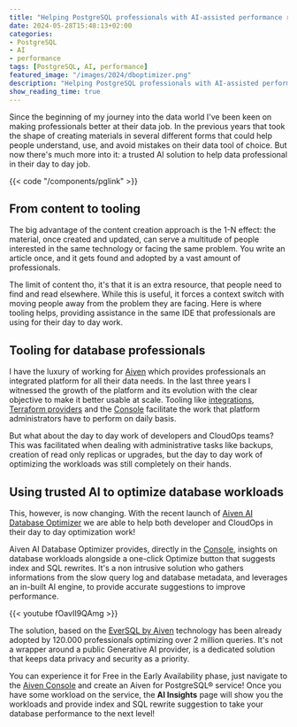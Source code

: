 ```yaml
---
title: "Helping PostgreSQL professionals with AI-assisted performance recommendations"
date: 2024-05-28T15:48:13+02:00
categories:
- PostgreSQL
- AI
- performance
tags: [PostgreSQL, AI, performance]
featured_image: "/images/2024/dboptimizer.png"
description: "Helping PostgreSQL professionals with AI-assisted performance recommendations"
show_reading_time: true
---
```


Since the beginning of my journey into the data world I've been keen on making professionals better at their data job. In the previous years that took the shape of creating materials in several different forms that could help people understand, use, and avoid mistakes on their data tool of choice. But now there's much more into it: a trusted AI solution to help data professional in their day to day job.

<!--more-->

{{< code "/components/pglink" >}}

## From content to tooling

The big advantage of the content creation approach is the 1-N effect: the material, once created and updated, can serve a multitude of people interested in the same technology or facing the same problem. You write an article once, and it gets found and adopted by a vast amount of professionals.

The limit of content tho, it's that it is an extra resource, that people need to find and read elsewhere. While this is useful, it forces a context switch with moving people away from the problem they are facing. Here is where tooling helps, providing assistance in the same IDE that professionals are using for their day to day work.

## Tooling for database professionals

I have the luxury of working for [Aiven](https://aiven.io/) which provides professionals an integrated platform for all their data needs. In the last three years I witnessed the growth of the platform and its evolution with the clear objective to make it better usable at scale. Tooling like [integrations](https://aiven.io/integrations-and-connectors), [Terraform providers](https://aiven.io/docs/tools/terraform) and the [Console](https://go.aiven.io/francesco-signup) facilitate the work that platform administrators have to perform on daily basis.

But what about the day to day work of developers and CloudOps teams? This was facilitated when dealing with administrative tasks like backups, creation of read only replicas or upgrades, but the day to day work of optimizing the workloads was still completely on their hands.

## Using trusted AI to optimize database workloads

This, however, is now changing. With the recent launch of [Aiven AI Database Optimizer](https://go.aiven.io/ft-ai-db-optimizer) we are able to help both developer and CloudOps in their day to day optimization work!

Aiven AI Database Optimizer provides, directly in the [Console](https://go.aiven.io/francesco-signup), insights on database workloads alongside a one-click Optimize button that suggests index and SQL rewrites. It's a non intrusive solution who gathers informations from the slow query log and database metadata, and leverages an in-built AI engine, to provide accurate suggestions to improve performance.

{{< youtube fOavII9QAmg >}}

The solution, based on the [EverSQL by Aiven](https://www.eversql.com/) technology has been already adopted by 120.000 professionals optimizing over 2 million queries. It's not a wrapper around a public Generative AI provider, is a dedicated solution that keeps data privacy and security as a priority.

You can experience it for Free in the Early Availability phase, just navigate to the [Aiven Console](https://go.aiven.io/francesco-signup) and create an Aiven for PostgreSQL® service! Once you have some workload on the service, the **AI Insights** page will show you the workloads and provide index and SQL rewrite suggestion to take your database performance to the next level!
